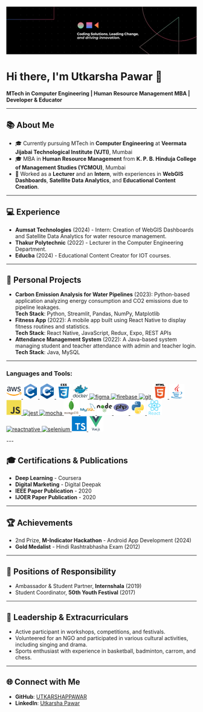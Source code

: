 ![Banner](Banner.png) 

# Hi there, I'm Utkarsha Pawar 👋

**MTech in Computer Engineering | Human Resource Management MBA | Developer & Educator**

---

## 📚 About Me
- 🎓 Currently pursuing MTech in **Computer Engineering** at **Veermata Jijabai Technological Institute (VJTI)**, Mumbai
- 🎓 MBA in **Human Resource Management** from **K. P. B. Hinduja College of Management Studies (YCMOU)**, Mumbai
- 💼 Worked as a **Lecturer** and an **Intern**, with experiences in **WebGIS Dashboards**, **Satellite Data Analytics**, and **Educational Content Creation**.

---

## 💻 Experience
- **Aumsat Technologies** (2024) - Intern: Creation of WebGIS Dashboards and Satellite Data Analytics for water resource management.
- **Thakur Polytechnic** (2022) - Lecturer in the Computer Engineering Department.
- **Educba** (2024) - Educational Content Creator for IOT courses.

---

## 🚀 Personal Projects
- **Carbon Emission Analysis for Water Pipelines** (2023): Python-based application analyzing energy consumption and CO2 emissions due to pipeline leakages.  
  **Tech Stack**: Python, Streamlit, Pandas, NumPy, Matplotlib
- **Fitness App** (2022): A mobile app built using React Native to display fitness routines and statistics.  
  **Tech Stack**: React Native, JavaScript, Redux, Expo, REST APIs
- **Attendance Management System** (2022): A Java-based system managing student and teacher attendance with admin and teacher login.  
  **Tech Stack**: Java, MySQL

---

<h3 align="left">Languages and Tools:</h3>
<p align="left"> <a href="https://aws.amazon.com" target="_blank" rel="noreferrer"> <img src="https://raw.githubusercontent.com/devicons/devicon/master/icons/amazonwebservices/amazonwebservices-original-wordmark.svg" alt="aws" width="40" height="40"/> </a> <a href="https://www.cprogramming.com/" target="_blank" rel="noreferrer"> <img src="https://raw.githubusercontent.com/devicons/devicon/master/icons/c/c-original.svg" alt="c" width="40" height="40"/> </a> <a href="https://www.w3schools.com/cpp/" target="_blank" rel="noreferrer"> <img src="https://raw.githubusercontent.com/devicons/devicon/master/icons/cplusplus/cplusplus-original.svg" alt="cplusplus" width="40" height="40"/> </a> <a href="https://www.w3schools.com/css/" target="_blank" rel="noreferrer"> <img src="https://raw.githubusercontent.com/devicons/devicon/master/icons/css3/css3-original-wordmark.svg" alt="css3" width="40" height="40"/> </a> <a href="https://www.docker.com/" target="_blank" rel="noreferrer"> <img src="https://raw.githubusercontent.com/devicons/devicon/master/icons/docker/docker-original-wordmark.svg" alt="docker" width="40" height="40"/> </a> <a href="https://www.figma.com/" target="_blank" rel="noreferrer"> <img src="https://www.vectorlogo.zone/logos/figma/figma-icon.svg" alt="figma" width="40" height="40"/> </a> <a href="https://firebase.google.com/" target="_blank" rel="noreferrer"> <img src="https://www.vectorlogo.zone/logos/firebase/firebase-icon.svg" alt="firebase" width="40" height="40"/> </a> <a href="https://git-scm.com/" target="_blank" rel="noreferrer"> <img src="https://www.vectorlogo.zone/logos/git-scm/git-scm-icon.svg" alt="git" width="40" height="40"/> </a> <a href="https://www.w3.org/html/" target="_blank" rel="noreferrer"> <img src="https://raw.githubusercontent.com/devicons/devicon/master/icons/html5/html5-original-wordmark.svg" alt="html5" width="40" height="40"/> </a> <a href="https://www.java.com" target="_blank" rel="noreferrer"> <img src="https://raw.githubusercontent.com/devicons/devicon/master/icons/java/java-original.svg" alt="java" width="40" height="40"/> </a> <a href="https://developer.mozilla.org/en-US/docs/Web/JavaScript" target="_blank" rel="noreferrer"> <img src="https://raw.githubusercontent.com/devicons/devicon/master/icons/javascript/javascript-original.svg" alt="javascript" width="40" height="40"/> </a> <a href="https://jestjs.io" target="_blank" rel="noreferrer"> <img src="https://www.vectorlogo.zone/logos/jestjsio/jestjsio-icon.svg" alt="jest" width="40" height="40"/> </a> <a href="https://mochajs.org" target="_blank" rel="noreferrer"> <img src="https://www.vectorlogo.zone/logos/mochajs/mochajs-icon.svg" alt="mocha" width="40" height="40"/> </a> <a href="https://www.mongodb.com/" target="_blank" rel="noreferrer"> <img src="https://raw.githubusercontent.com/devicons/devicon/master/icons/mongodb/mongodb-original-wordmark.svg" alt="mongodb" width="40" height="40"/> </a> <a href="https://www.mysql.com/" target="_blank" rel="noreferrer"> <img src="https://raw.githubusercontent.com/devicons/devicon/master/icons/mysql/mysql-original-wordmark.svg" alt="mysql" width="40" height="40"/> </a> <a href="https://nodejs.org" target="_blank" rel="noreferrer"> <img src="https://raw.githubusercontent.com/devicons/devicon/master/icons/nodejs/nodejs-original-wordmark.svg" alt="nodejs" width="40" height="40"/> </a> <a href="https://www.php.net" target="_blank" rel="noreferrer"> <img src="https://raw.githubusercontent.com/devicons/devicon/master/icons/php/php-original.svg" alt="php" width="40" height="40"/> </a> <a href="https://www.python.org" target="_blank" rel="noreferrer"> <img src="https://raw.githubusercontent.com/devicons/devicon/master/icons/python/python-original.svg" alt="python" width="40" height="40"/> </a> <a href="https://reactjs.org/" target="_blank" rel="noreferrer"> <img src="https://raw.githubusercontent.com/devicons/devicon/master/icons/react/react-original-wordmark.svg" alt="react" width="40" height="40"/> </a> <a href="https://reactnative.dev/" target="_blank" rel="noreferrer"> <img src="https://reactnative.dev/img/header_logo.svg" alt="reactnative" width="40" height="40"/> </a> <a href="https://www.selenium.dev" target="_blank" rel="noreferrer"> <img src="https://raw.githubusercontent.com/detain/svg-logos/780f25886640cef088af994181646db2f6b1a3f8/svg/selenium-logo.svg" alt="selenium" width="40" height="40"/> </a> <a href="https://www.typescriptlang.org/" target="_blank" rel="noreferrer"> <img src="https://raw.githubusercontent.com/devicons/devicon/master/icons/typescript/typescript-original.svg" alt="typescript" width="40" height="40"/> </a> <a href="https://vuejs.org/" target="_blank" rel="noreferrer"> <img src="https://raw.githubusercontent.com/devicons/devicon/master/icons/vuejs/vuejs-original-wordmark.svg" alt="vuejs" width="40" height="40"/> </a> </p>
---

## 🎓 Certifications & Publications
- **Deep Learning** - Coursera
- **Digital Marketing** - Digital Deepak
- **IEEE Paper Publication** - 2020
- **IJOER Paper Publication** - 2020

---

## 🏆 Achievements
- 2nd Prize, **M-Indicator Hackathon** - Android App Development (2024)
- **Gold Medalist** - Hindi Rashtrabhasha Exam (2012)

---

## 🌱 Positions of Responsibility
- Ambassador & Student Partner, **Internshala** (2019)
- Student Coordinator, **50th Youth Festival** (2017)

---

## 🎤 Leadership & Extracurriculars
- Active participant in workshops, competitions, and festivals.
- Volunteered for an NGO and participated in various cultural activities, including singing and drama.
- Sports enthusiast with experience in basketball, badminton, carrom, and chess.

---

## 🌐 Connect with Me
- **GitHub**: [UTKARSHAPPAWAR](https://github.com/UTKARSHAPPAWAR/)
- **LinkedIn**: [Utkarsha Pawar](https://www.linkedin.com/in/utkarshapawar/)

